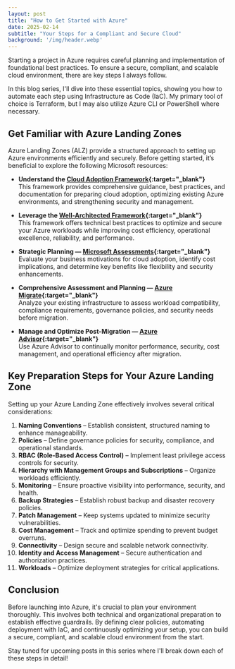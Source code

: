 ```yaml
---
layout: post
title: "How to Get Started with Azure"
date: 2025-02-14
subtitle: "Your Steps for a Compliant and Secure Cloud"
background: '/img/header.webp'
---
```


Starting a project in Azure requires careful planning and implementation of foundational best practices. To ensure a secure, compliant, and scalable cloud environment, there are key steps I always follow.

In this blog series, I'll dive into these essential topics, showing you how to automate each step using Infrastructure as Code (IaC). My primary tool of choice is Terraform, but I may also utilize Azure CLI or PowerShell where necessary.

## Get Familiar with Azure Landing Zones

Azure Landing Zones (ALZ) provide a structured approach to setting up Azure environments efficiently and securely. Before getting started, it’s beneficial to explore the following Microsoft resources:

- **Understand the [Cloud Adoption Framework](https://learn.microsoft.com/de-de/azure/cloud-adoption-framework/?WT.mc_id=MVP_439787){:target="_blank"}**  
  This framework provides comprehensive guidance, best practices, and documentation for preparing cloud adoption, optimizing existing Azure environments, and strengthening security and management.

- **Leverage the [Well-Architected Framework](https://learn.microsoft.com/azure/well-architected/?WT.mc_id=MVP_439787){:target="_blank"}**  
  This framework offers technical best practices to optimize and secure your Azure workloads while improving cost efficiency, operational excellence, reliability, and performance.

- **Strategic Planning — [Microsoft Assessments](https://learn.microsoft.com/assessments/?WT.mc_id=MVP_439787){:target="_blank"}**  
  Evaluate your business motivations for cloud adoption, identify cost implications, and determine key benefits like flexibility and security enhancements.

- **Comprehensive Assessment and Planning — [Azure Migrate](https://learn.microsoft.com/azure/migrate/?WT.mc_id=MVP_439787){:target="_blank"}**  
  Analyze your existing infrastructure to assess workload compatibility, compliance requirements, governance policies, and security needs before migration.

- **Manage and Optimize Post-Migration — [Azure Advisor](https://learn.microsoft.com/en-us/azure/advisor/?WT.mc_id=MVP_439787){:target="_blank"}**  
  Use Azure Advisor to continually monitor performance, security, cost management, and operational efficiency after migration.

## Key Preparation Steps for Your Azure Landing Zone

Setting up your Azure Landing Zone effectively involves several critical considerations:

1. **Naming Conventions** – Establish consistent, structured naming to enhance manageability.
2. **Policies** – Define governance policies for security, compliance, and operational standards.
3. **RBAC (Role-Based Access Control)** – Implement least privilege access controls for security.
4. **Hierarchy with Management Groups and Subscriptions** – Organize workloads efficiently.
5. **Monitoring** – Ensure proactive visibility into performance, security, and health.
6. **Backup Strategies** – Establish robust backup and disaster recovery policies.
7. **Patch Management** – Keep systems updated to minimize security vulnerabilities.
8. **Cost Management** – Track and optimize spending to prevent budget overruns.
9. **Connectivity** – Design secure and scalable network connectivity.
10. **Identity and Access Management** – Secure authentication and authorization practices.
11. **Workloads** – Optimize deployment strategies for critical applications.

## Conclusion

Before launching into Azure, it's crucial to plan your environment thoroughly. This involves both technical and organizational preparation to establish effective guardrails. By defining clear policies, automating deployment with IaC, and continuously optimizing your setup, you can build a secure, compliant, and scalable cloud environment from the start.

Stay tuned for upcoming posts in this series where I'll break down each of these steps in detail!

